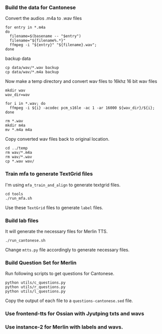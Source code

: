 ### Build the data for Cantonese
Convert the audios .m4a to .wav files
```shell
for entry in *.m4a
do
  filename=$(basename -- "$entry")
  filename="${filename%.*}"
  ffmpeg -i "${entry}" "${filename}.wav";
done
```

backup data
```shell
cp data/wav/*.wav backup
cp data/wav/*.m4a backup
```

Now make a temp directory and convert wav files to 16khz 16 bit wav files
```shell
mkdir wav
wav_dir=wav

for i in *.wav; do
  ffmpeg -i ${i} -acodec pcm_s16le -ac 1 -ar 16000 ${wav_dir}/${i};
done

rm *.wav
mkdir m4a
mv *.m4a m4a
```

Copy converted wav files back to original location.
```shell
cd ../temp
rm wav/*.m4a
rm wav/*.wav
cp *.wav wav/
```

### Train mfa to generate TextGrid files
I'm using `mfa_train_and_align` to generate textgrid files.
```shell
cd tools
./run_mfa.sh
```
Use these `TextGrid` files to generate `label` files.

### Build lab files
It will generate the necessary files for Merlin TTS. 
```shell
./run_cantonese.sh
```
Change `mtts.py` file accordingly to generate necessary files.

### Build Question Set for Merlin
Run following scripts to get questions for Cantonese.
```shell
python utils/c_questions.py
python utils/r_questions.py
python utils/l_questions.py
```
Copy the output of each file to a `questions-cantonese.sed` file.
### Use frontend-tts for Ossian with Jyutping txts and wavs
### Use instance-2 for Merlin with labels and wavs.